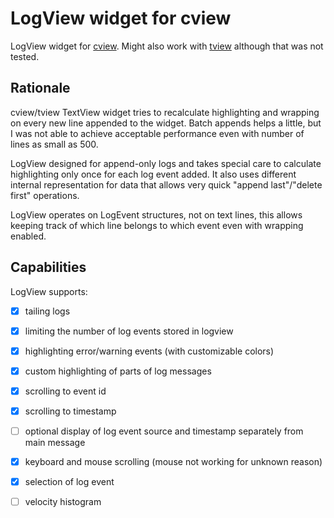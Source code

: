 # LogView widget for cview

LogView widget for [cview](https://gitlab.com/tslocum/cview). Might also work with [tview](https://github.com/rivo/tview) 
although that was not tested.

## Rationale

cview/tview TextView widget tries to recalculate highlighting and wrapping on every new line appended to the
widget. Batch appends helps a little, but I was not able to achieve acceptable performance even with number of
lines as small as 500.

LogView designed for append-only logs and takes special care to calculate highlighting only once for each
log event added. It also uses different internal representation for data that allows very quick 
"append last"/"delete first" operations.

LogView operates on LogEvent structures, not on text lines, this allows keeping track of which line belongs to
which event even with wrapping enabled.

## Capabilities

LogView supports:

 - [x] tailing logs
 - [x] limiting the number of log events stored in logview
 - [x] highlighting error/warning events (with customizable colors)
 - [x] custom highlighting of parts of log messages
 - [x] scrolling to event id
 - [x] scrolling to timestamp  
 - [ ] optional display of log event source and timestamp separately from main message
 - [x] keyboard and mouse scrolling (mouse not working for unknown reason)
 - [x] selection of log event
 - [ ] velocity histogram
 